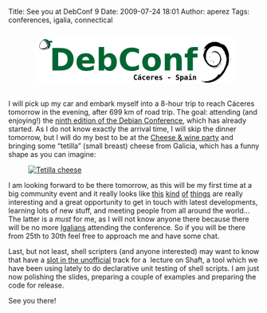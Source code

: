 Title: See you at DebConf 9
Date: 2009-07-24 18:01
Author: aperez
Tags: conferences, igalia, connectical

<figure class="image">
  <a href="http://debconf9.debconf.org/"><img
    style="padding: 1em"
    alt="DebConf9 Logo" src="dc9logo.png"></a>
</figure>

I will pick up my car and embark myself into a
8-hour trip to reach Cáceres tomorrow in the evening, after 699 km of
road trip. The goal: attending (and enjoying!) the [ninth edition of the
Debian Conference][], which has already started. As I do not know
exactly the arrival time, I will skip the dinner tomorrow, but I will do
my best to be at the [Cheese & wine party][] and bringing some “tetilla”
(small breast) cheese from Galicia, which has a funny shape as you can
imagine:

<figure class="image">
  <a href="http://en.wikipedia.org/wiki/Tetilla_cheese"><img alt="Tetilla cheese"
    src="http://upload.wikimedia.org/wikipedia/commons/thumb/d/d2/Queso_tetilla_entre_otros.jpg/290px-Queso_tetilla_entre_otros.jpg"></a>
</figure>

I am looking forward to be there tomorrow, as this will be my first time
at a big community event and it really looks like [this][] [kind][]
[of][] [things][] are really interesting and a great opportunity to get
in touch with latest developments, learning lots of new stuff, and
meeting people from all around the world... The latter is a *must* for
me, as I will not know anyone there because there will be no more
[Igalians][] attending the conference. So if you will be there from 25th
to 30th feel free to approach me and have some chat.

Last, but not least, shell scripters (and anyone interested) may want to
know that have a [slot in the unofficial][] track for a  lecture on
Shaft, a tool which we have been using lately to do declarative unit
testing of shell scripts. I am just now polishing the slides, preparing
a couple of examples and preparing the code for release.

See you there!

  [ninth edition of the Debian Conference]: http://debconf9.debconf.org
  [Cheese & wine party]: https://penta.debconf.org/dc9_schedule/events/367.en.html
  [this]: http://blogs.igalia.com/jmunhoz/2009/07/23/gran-canaria-desktop-summit09/
  [kind]: http://blogs.igalia.com/berto/2009/07/14/back-from-gran-canaria/
  [of]: http://blogs.igalia.com/mario/2009/07/07/gnome-party-at-gcds-09/
  [things]: http://blogs.igalia.com/apinheiro/2009/07/08/my-last-day-in-gcds/
  [Igalians]: http://planet.igalia.com/
  [slot in the unofficial]: https://penta.debconf.org/dc9_schedule/events/450.en.html
